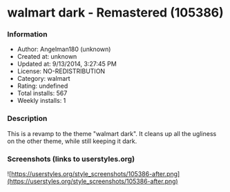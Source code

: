 # walmart dark - Remastered (105386)

### Information
- Author: Angelman180 (unknown)
- Created at: unknown
- Updated at: 9/13/2014, 3:27:45 PM
- License: NO-REDISTRIBUTION
- Category: walmart
- Rating: undefined
- Total installs: 567
- Weekly installs: 1


### Description
This is a revamp to the theme "walmart dark". It cleans up all the ugliness on the other theme, while still keeping it dark.


### Screenshots (links to userstyles.org)
![https://userstyles.org/style_screenshots/105386-after.png](https://userstyles.org/style_screenshots/105386-after.png)



